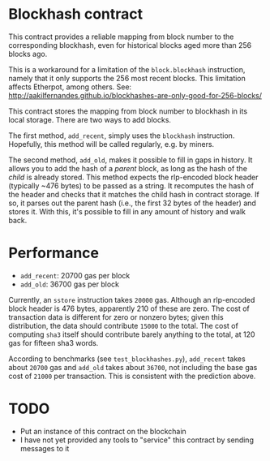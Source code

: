 Blockhash contract
==================
This contract provides a reliable mapping from block number to the corresponding blockhash, even for historical blocks aged more than 256 blocks ago.

This is a workaround for a limitation of the `block.blockhash` instruction, namely that it only supports the 256 most recent blocks. This limitation affects Etherpot, among others.
See: http://aakilfernandes.github.io/blockhashes-are-only-good-for-256-blocks/

This contract stores the mapping from block number to blockhash in its local storage.
There are two ways to add blocks.

The first method, `add_recent`, simply uses the `blockhash` instruction. Hopefully, this method will be called regularly, e.g. by miners.

The second method, `add_old`, makes it possible to fill in gaps in history. It allows you to add the hash of a *parent* block, as long as the hash of the *child* is already stored. This method expects the rlp-encoded block header (typically ~476 bytes) to be passed as a string. It recomputes the hash of the header and checks that it matches the child hash in contract storage. If so, it parses out the parent hash (i.e., the first 32 bytes of the header) and stores it. With this, it's possible to fill in any amount of history and walk back.

Performance
============

- `add_recent`: 20700 gas per block
- `add_old`: 36700 gas per block

Currently, an `sstore` instruction takes `20000` gas. Although an rlp-encoded block header is 476 bytes, apparently 210 of these are zero. The cost of transaction data is different for zero or nonzero bytes; given this distribution, the data should contribute `15000` to the total. The cost of computing `sha3` itself should contribute barely anything to the total, at 120 gas for fifteen sha3 words.

According to benchmarks (see `test_blockhashes.py`), `add_recent` takes about `20700` gas and `add_old` takes about `36700`, not including the base gas cost of `21000` per transaction. This is consistent with the prediction above.

TODO
====
- Put an instance of this contract on the blockchain
- I have not yet provided any tools to "service" this contract by sending messages to it

